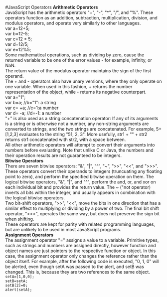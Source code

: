 #JavaScript Operators
<b>Arithmetic Operators</b><br>
JavaScript has the arithmetic operators "+", "-", "*", "/", and "%". These operators function as an addition, subtraction, multiplication, division, and modulus operators, and operate very similarly to other languages. <br>
var a=12+5; <br>
var b=12-5; <br>
var c=12 * 5; <br>
var d=12/5; <br>
var e=12%5; <br>
Some mathematical operations, such as dividing by zero, cause the returned variable to be one of the error values - for
example, infinity, or NaN. <br>
The return value of the modulus operator maintains the sign of the first operand. <br>
The + and - operators also have unary versions, where they only operate on one variable. When used in this fashion, + returns
the number representation of the object, while - returns its negative counterpart. <br>
var a="1"; <br>
var b=a; //b="1": a string <br>
var c= +a; //c=1:a number <br>
var d= -a; //d=-1: a number <br>
"+" is also used as a string concatenation operator: If any of its arguments is a string or is otherwise not a number, any non-string arguments are converted to strings, and the two strings are concatenated. For example, 5+[1,2,3] evaluates to the
string "51, 2, 3". More usefully, str1 + "" + str2 returns str1 concatenated with str2, with a space between. <br>
All other arithmetic operators will attempt to convert their arguments into numbers before evaluating. Note that unlike C or
Java, the numbers and their operation results are not guaranteed to be integers. <br>
<b>Bitwise Operators</b> <br>
There are seven bitwise operators: "&", "|", "^", "~", ">>", "<<", and ">>>". <br>
These operators convert their operands to integers (truncuating any floating point to zero), and perform the specified bitwise
operation on them. The logical bitwise operators, "&", "|", and "^", perform the and, or, and xor on each individual bit and provides the return value. The ~ ("not operator) inverts all bits within the integer, and usually appears in combination with the logical bitwise operators. <br>
Two bit-shift operators, ">>", "<<", move the bits in one direction that has a similar effect to multiplying or dividing by
a power of two. The final bit shift operator, ">>>", operates the same way, but does not preserve the sign bit when shifting. <br>
These operators are kept for parity with related programming languages, but are unlikely to be used in most JavaScript programs.
<br>
<b>Assignment Operators</b><br>
The assignment operator "=" assigns a value to a variable. Primitive types, such as strings and numbers are assigned directly,
however function and object names are just pointers to the respective function or object. In this case, the assignment operator 
only changes the reference rather than the object itself. For example, after the following code is executed, "0, 1, 0" will be alerted, even though setA was passed to the alert, and setB was changed. This is, because they are two references to the same object. <br>
`setA=[1,0,0];` <br>
`setB=setA;` <br>
`setB[2]=0;` <br>
`alert(setA);` <br>

